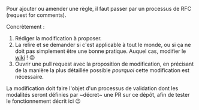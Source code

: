 Pour ajouter ou amender une règle, il faut passer par un processus de RFC (request for comments).

Concrètement :

1. Rédiger la modification à proposer.
2. La relire et se demander si c'est applicable à tout le monde, ou si ça ne doit pas simplement être une bonne pratique. Auquel cas, modifier le [wiki](https://github.com/sgmap/beta.gouv.fr/wiki) !  :wink:
3. Ouvrir une pull request avec la proposition de modification, en précisant de la manière la plus détaillée possible _pourquoi_ cette modification est nécessaire.

La modification doit faire l'objet d'un processus de validation dont les modalités seront définies par ~décret~ une PR sur ce dépôt, afin de tester le fonctionnement décrit ici :wink:
